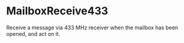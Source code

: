 # MailboxReceive433
Receive a message via 433 MHz receiver when the mailbox has been opened, and act on it.
